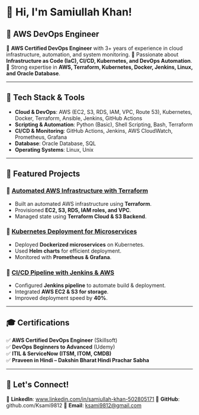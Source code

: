 # 👋 Hi, I'm Samiullah Khan!

## 🚀 AWS DevOps Engineer 

🔹 **AWS Certified DevOps Engineer** with 3+ years of experience in cloud infrastructure, automation, and system monitoring. 
🔹 Passionate about **Infrastructure as Code (IaC), CI/CD, Kubernetes, and DevOps Automation**.
🔹 Strong expertise in **AWS, Terraform, Kubernetes, Docker, Jenkins, Linux, and Oracle Database**.

---

## 🔧 Tech Stack & Tools

- **Cloud & DevOps**: AWS (EC2, S3, RDS, IAM, VPC, Route 53), Kubernetes, Docker, Terraform, Ansible, Jenkins, GitHub Actions  
- **Scripting & Automation**: Python (Basic), Shell Scripting, Bash, Terraform  
- **CI/CD & Monitoring**: GitHub Actions, Jenkins, AWS CloudWatch, Prometheus, Grafana  
- **Database**: Oracle Database, SQL  
- **Operating Systems**: Linux, Unix  

---

## 📌 Featured Projects

### 🔹 [Automated AWS Infrastructure with Terraform](https://github.com/Ksami9812/Repo.git/Terraform-AWS-Infra)
- Built an automated AWS infrastructure using **Terraform**.
- Provisioned **EC2, S3, RDS, IAM roles, and VPC**.
- Managed state using **Terraform Cloud & S3 Backend**.

### 🔹 [Kubernetes Deployment for Microservices](https://github.com/Ksami9812/Repo.git/Kubernetes-Microservices)
- Deployed **Dockerized microservices** on Kubernetes.
- Used **Helm charts** for efficient deployment.
- Monitored with **Prometheus & Grafana**.

### 🔹 [CI/CD Pipeline with Jenkins & AWS](https://github.com/Ksami9812/Repo.git/Jenkins-CI-CD)
- Configured **Jenkins pipeline** to automate build & deployment.
- Integrated **AWS EC2 & S3 for storage**.
- Improved deployment speed by **40%**.

---

## 🎓 Certifications

✅ **AWS Certified DevOps Engineer** (Skillsoft)  
✅ **DevOps Beginners to Advanced** (Udemy)  
✅ **ITIL & ServiceNow (ITSM, ITOM, CMDB)**  
✅ **Praveen in Hindi – Dakshin Bharat Hindi Prachar Sabha**  

---

## 📩 Let's Connect!

📌 **LinkedIn**: www.linkedin.com/in/samiullah-khan-502805171 
📌 **GitHub**: github.com/Ksami9812
📌 **Email**: ksami9812@gmail.com  
